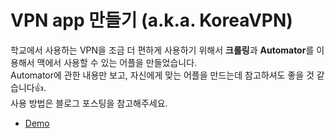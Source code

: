 # VPN app 만들기 (a.k.a. KoreaVPN)

학교에서 사용하는 VPN을 조금 더 편하게 사용하기 위해서 **크롤링**과 **Automator**를 이용해서 맥에서 사용할 수 있는 어플을 만들었습니다.  
Automator에 관한 내용만 보고, 자신에게 맞는 어플을 만드는데 참고하셔도 좋을 것 같습니다👍.  
사용 방법은 블로그 포스팅을 참고해주세요.  

- [Demo](https://www.youtube.com/watch?v=3k4CVnH2MwE)
